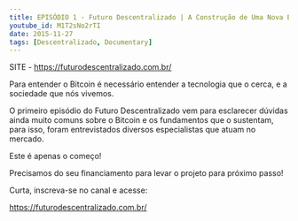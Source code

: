 ```yaml
---
title: EPISÓDIO 1 - Futuro Descentralizado | A Construção de Uma Nova Era
youtube_id: M1T2sNo2rTI
date: 2015-11-27
tags: [Descentralizado, Documentary]
---
```


SITE - https://futurodescentralizado.com.br/

Para entender o Bitcoin é necessário entender a tecnologia que o cerca, e a sociedade que nós vivemos.

O primeiro episódio do Futuro Descentralizado vem para esclarecer dúvidas ainda muito comuns sobre o Bitcoin e os fundamentos que o sustentam, para isso, foram entrevistados diversos especialistas que atuam no mercado.

Este é apenas o começo!

Precisamos do seu financiamento para levar o projeto para próximo passo!

Curta,  inscreva-se no canal e acesse:

https://futurodescentralizado.com.br/
